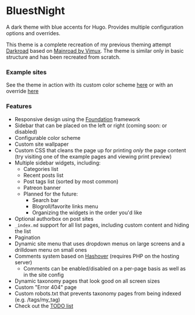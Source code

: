 # BluestNight
A dark theme with blue accents for Hugo. Provides multiple configuration options and overrides.

This theme is a complete recreation of my previous theming attempt [Darkroad](https://github.com/Shadow53/Darkroad) based on [Mainroad by Vimux](https://github.com/vimux/mainroad). The theme is similar only in basic structure and has been recreated from scratch.

### Example sites
See the theme in action with its custom color scheme [here](https://mnbryant.com) or with an override [here](https://shadow53.com)

### Features
- Responsive design using the [Foundation](https://foundation.zurb.com) framework
- Sidebar that can be placed on the left or right (coming soon: or disabled)
- Configurable color scheme
- Custom site wallpaper
- Custom CSS that cleans the page up for printing *only* the page content (try visiting one of the example pages and viewing print preview)
- Multiple sidebar widgets, including:
  - Categories list
  - Recent posts list
  - Post tags list (sorted by most common)
  - Patreon banner
  - Planned for the future:
    - Search bar
    - Blogroll/favorite links menu
    - Organizing the widgets in the order you'd like
- Optional authorbox on post sites
- `_index.md` support for all list pages, including custom content and hiding the list
- Pagination
- Dynamic site menu that uses dropdown menus on large screens and a drilldown menu on small ones
- Comments system based on [Hashover](http://tildehash.com/?page=hashover) (requires PHP on the hosting server)
  - Comments can be enabled/disabled on a per-page basis as well as in the site config
- Dynamic taxonomy pages that look good on all screen sizes
- Custom "Error 404" page
- Custom robots.txt that prevents taxonomy pages from being indexed (e.g. /tags/my_tag)
- Check out the [TODO list](https://github.com/Shadow53/BluestNight)
